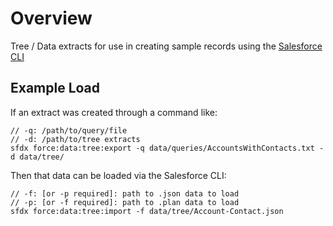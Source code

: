 # Overview

Tree / Data extracts for use in creating sample records using the [Salesforce CLI](https://developer.salesforce.com/docs/atlas.en-us.sfdx_cli_reference.meta/sfdx_cli_reference/cli_reference_force_data.htm)

## Example Load

If an extract was created through a command like:

	// -q: /path/to/query/file
	// -d: /path/to/tree extracts
	sfdx force:data:tree:export -q data/queries/AccountsWithContacts.txt -d data/tree/
	
Then that data can be loaded via the Salesforce CLI:

	// -f: [or -p required]: path to .json data to load
	// -p: [or -f required]: path to .plan data to load
	sfdx force:data:tree:import -f data/tree/Account-Contact.json

